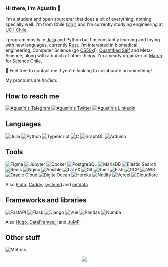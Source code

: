### Hi there, I'm Agustín 👋
I'm a student and open sourcerer that does a bit of everything, nothing specially well. I'm from Chile (🇨🇱) and I'm currently studying engineering at [UC | Chile](https://www.uc.cl/en).

I program mostly in [Julia](https://julialang.org/) and Python but I'm constantly learning and toying with new languages, currently [Rust](https://www.rust-lang.org/). I'm interested in biomedical engineering, Computer Science (go [CS50x](https://online-learning.harvard.edu/course/cs50-introduction-computer-science)!), [Quantified Self](https://github.com/woop/awesome-quantified-self) and Meta-Science, along with a bunch of other things. I'm a yearly organizer of [March for Science Chile](https://marchforscience.com/).

💬 Feel free to contact me if you're looking to collaborate on something!

My pronouns are *he/him*.

## How to reach me
<a href="https://t.me/agucova">
  <img alt="Agustín's Telegram" src="https://img.shields.io/badge/Telegram-2CA5E0?style=for-the-badge&logo=telegram&logoColor=white" />
</a>
<a href="https://twitter.com/austinc3301">
  <img alt="Agustín's Twitter" src="https://img.shields.io/badge/Twitter-1DA1F2?style=for-the-badge&logo=twitter&logoColor=white" />
</a>
<a href="https://www.linkedin.com/in/agucova/">
  <img alt="Agustín's LinkedIn" src="https://img.shields.io/badge/LinkedIn-0077B5?style=for-the-badge&logo=linkedin&logoColor=white" />
</a>

<br/>

## Languages
![Julia](https://img.shields.io/badge/Julia-9558B2?style=for-the-badge&logo=julia&logoColor=white)
![Python](https://img.shields.io/badge/Python-FFD43B?style=for-the-badge&logo=python&logoColor=darkgreen)
![TypeScript](https://img.shields.io/badge/TypeScript-007ACC?style=for-the-badge&logo=typescript&logoColor=white)
![C](https://img.shields.io/badge/C-00599C?style=for-the-badge&logo=c&logoColor=white)
![GraphQL](https://img.shields.io/badge/GraphQl-E10098?style=for-the-badge&logo=graphql&logoColor=white)
![Arduino](https://img.shields.io/badge/Arduino-00979D?style=for-the-badge&logo=Arduino&logoColor=white)

## Tools
![Figma](https://img.shields.io/badge/Figma-F24E1E?style=for-the-badge&logo=figma&logoColor=white)
![Jupyter](https://img.shields.io/badge/Jupyter-F37626.svg?&style=for-the-badge&logo=Jupyter&logoColor=white)
![Docker](https://img.shields.io/badge/Docker-2CA5E0?style=for-the-badge&logo=docker&logoColor=white)
![PostgreSQL](https://img.shields.io/badge/PostgreSQL-316192?style=for-the-badge&logo=postgresql&logoColor=white)
![MariaDB](https://img.shields.io/badge/MariaDB-003545?style=for-the-badge&logo=mariadb&logoColor=white)
![Elastic Search](https://img.shields.io/badge/Elastic_Search-005571?style=for-the-badge&logo=elasticsearch&logoColor=white)
![Redis](https://img.shields.io/badge/redis-%23DD0031.svg?&style=for-the-badge&logo=redis&logoColor=white)
![Nginx](https://img.shields.io/badge/Nginx-009639?style=for-the-badge&logo=nginx&logoColor=white)
![Ansible](https://img.shields.io/badge/Ansible-000000?style=for-the-badge&logo=ansible&logoColor=white)
![LaTeX](https://img.shields.io/badge/LaTeX-47A141?style=for-the-badge&logo=LaTeX&logoColor=white)
![Git](https://img.shields.io/badge/Git-F05032?style=for-the-badge&logo=git&logoColor=white)
![Shell](https://img.shields.io/badge/Shell_Script-121011?style=for-the-badge&logo=gnu-bash&logoColor=white)
![Fish](https://img.shields.io/badge/fish-4AAE46?style=for-the-badge&logo=fish&logoColor=white)
![GCP](https://img.shields.io/badge/Google_Cloud-4285F4?style=for-the-badge&logo=google-cloud&logoColor=white)
![AWS](https://img.shields.io/badge/Amazon_AWS-232F3E?style=for-the-badge&logo=amazon-aws&logoColor=white)
![Oracle Cloud](https://img.shields.io/badge/Oracle-F80000?style=for-the-badge&logo=oracle&logoColor=black)
![DigitalOcean](https://img.shields.io/badge/Digital_Ocean-0080FF?style=for-the-badge&logo=DigitalOcean&logoColor=white)
![Heroku](https://img.shields.io/badge/Heroku-430098?style=for-the-badge&logo=heroku&logoColor=white)
![Netlify](https://img.shields.io/badge/Netlify-00C7B7?style=for-the-badge&logo=netlify&logoColor=white)
![Vercel](https://img.shields.io/badge/Vercel-000000?style=for-the-badge&logo=vercel&logoColor=white)
![Cloudflare](https://img.shields.io/badge/Cloudflare-F38020?style=for-the-badge&logo=Cloudflare&logoColor=white)

Also [Pluto](https://github.com/fonsp/Pluto.jl), [Caddy](https://caddyserver.com/), [systemd](https://systemd.io/) and [netdata](https://www.netdata.cloud/)

## Frameworks and libraries
![FastAPI](https://img.shields.io/badge/fastapi-109989?style=for-the-badge&logo=FASTAPI&logoColor=white)
![Flask](https://img.shields.io/badge/Flask-000000?style=for-the-badge&logo=flask&logoColor=white)
![Django](https://img.shields.io/badge/Django-092E20?style=for-the-badge&logo=django&logoColor=white)
![Vue](https://img.shields.io/badge/Vue.js-35495E?style=for-the-badge&logo=vuedotjs&logoColor=4FC08D)
![Pandas](https://img.shields.io/badge/Pandas-2C2D72?style=for-the-badge&logo=pandas&logoColor=white)
![Numba](https://img.shields.io/badge/Numba-00A3E0?style=for-the-badge&logo=Numba&logoColor=white)

Also [Hugo](https://gohugo.io/), [DataFrames.jl](https://github.com/JuliaData/DataFrames.jl) and [JuMP](https://jump.dev/).


## Other stuff
![Metrics](https://metrics.lecoq.io/agucova?template=classic&repositories.forks=true&commits.authoring=.user.login%2C%20agucova%40gmail.com%2C%20agucova%40uc.cl&base.header=0&base.community=0&base.repositories=0&base.metadata=0&languages=1&people=1&lines=1&achievements=1&languages.ignored=html%2C%20css%2C%20java%2C%20php&languages.limit=8&languages.sections=most-used&languages.colors=github&languages.threshold=0%25&languages.indepth=true&languages.analysis.timeout=15&languages.categories=markup%2C%20programming&languages.recent.categories=markup%2C%20programming&languages.recent.load=300&languages.recent.days=14&people.limit=24&people.size=28&people.types=followers%2C%20following&people.identicons=false&people.shuffle=false&achievements.threshold=C&achievements.secrets=true&achievements.display=compact&achievements.limit=0&achievements.ignored=explorer%2C%20reviewer%2C%20gister%2C%20worker%2C%20follower&config.timezone=America%2FSantiago)

<p align="center">
    <img src="https://profile-counter.glitch.me/agucova/count.svg" />
</p>
